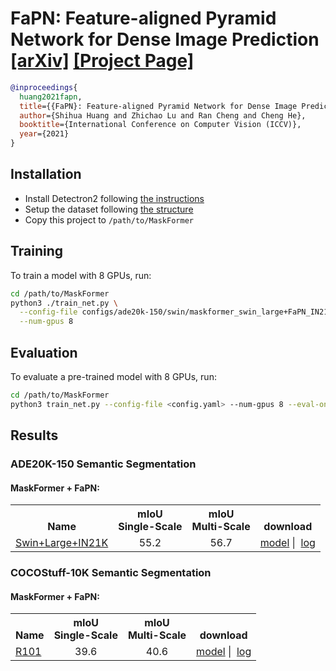 # FaPN: Feature-aligned Pyramid Network for Dense Image Prediction [[arXiv]](https://arxiv.org/pdf/2108.07058.pdf) [[Project Page]](http://www.shihuahuang.cn/fapn/)

```BibTex
@inproceedings{
  huang2021fapn,
  title={{FaPN}: Feature-aligned Pyramid Network for Dense Image Prediction},
  author={Shihua Huang and Zhichao Lu and Ran Cheng and Cheng He},
  booktitle={International Conference on Computer Vision (ICCV)},
  year={2021}
}
```

## Installation
* Install Detectron2 following [the instructions](https://github.com/dvlab-research/PanopticFCN/blob/main/README.md)
* Setup the dataset following [the structure](https://github.com/facebookresearch/MaskFormer/blob/main/datasets/README.md)
* Copy this project to `/path/to/MaskFormer`

## Training
To train a model with 8 GPUs, run:
```bash
cd /path/to/MaskFormer
python3 ./train_net.py \
  --config-file configs/ade20k-150/swin/maskformer_swin_large+FaPN_IN21k_384_bs16_160k_res640.yaml \
  --num-gpus 8
```

## Evaluation
To evaluate a pre-trained model with 8 GPUs, run:
```bash
cd /path/to/MaskFormer
python3 train_net.py --config-file <config.yaml> --num-gpus 8 --eval-only MODEL.WEIGHTS /path/to/model_checkpoint
```

## Results
### ADE20K-150 Semantic Segmentation
#### MaskFormer + FaPN:
<table><tbody>
<!-- START TABLE -->
<!-- TABLE HEADER -->
<th valign="bottom">Name</th>
<th valign="bottom">mIoU<br/>Single-Scale</th>
<th valign="bottom">mIoU<br/>Multi-Scale</th>
<th valign="bottom">download</th>
<!-- TABLE BODY -->
 <tr><td align="left"><a href="./MaskFormer/configs/ade20k-150/swin/maskformer_swin_large+FaPN_IN21k_384_bs16_160k_res640.yaml">Swin+Large+IN21K</a></td>
<td align="center">55.2</td>
<td align="center">56.7</td>
<td align="center"><a href="https://drive.google.com/file/d/1MGE6INbMhzXW6f9_eFejJtqlYEKYxTQM/view?usp=sharing">model</a>&nbsp;|&nbsp;
<a href="https://drive.google.com/file/d/1CYW-G_OLn8EtGlDbktI6ykwFJ8q0aL4O/view?usp=sharing">log</a></td>
</tbody></table>

### COCOStuff-10K Semantic Segmentation
#### MaskFormer + FaPN:
<table><tbody>
<!-- START TABLE -->
<!-- TABLE HEADER -->
<th valign="bottom">Name</th>
<th valign="bottom">mIoU<br/>Single-Scale</th>
<th valign="bottom">mIoU<br/>Multi-Scale</th>
<th valign="bottom">download</th>
<!-- TABLE BODY -->
 <tr><td align="left"><a href="./MaskFormer/configs/coco-stuff-10k-171/maskformer_R101+FaPN_bs32_60k.yaml">R101</a></td>
<td align="center">39.6</td>
<td align="center">40.6</td>
<td align="center"><a href="https://drive.google.com/file/d/1UvK8XOwqfIrGVQGdT84bkehU72cHSeXO/view?usp=sharing">model</a>&nbsp;|&nbsp;
<a href="https://drive.google.com/file/d/1BNxjTnGrHxlsqtB23wiE1aOHgSJRJYwM/view?usp=sharing">log</a></td>
</tbody></table>